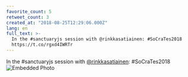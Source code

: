 ```yaml
---
favorite_count: 5
retweet_count: 3
created_at: "2018-08-25T12:29:06.000Z"
lang: en
full_text: >-
  In the #sanctuaryjs session with @rinkkasatiainen: #SoCraTes2018
  https://t.co/rgxd4IWRTr
---
```


In the #sanctuaryjs session with
[@rinkkasatiainen](https://twitter.com/rinkkasatiainen): #SoCraTes2018
![Embedded Photo](https://twitter-media-coderbyheart.s3.eu-north-1.amazonaws.com/1033330424989278208-DlcgiTHW4AAedPP.jpg)
